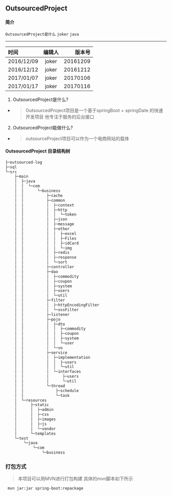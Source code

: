 ## OutsourcedProject

#### 简介

`OutsourcedProject是什么` `joker` `java`

----

| 时间         | 编辑人      | 版本号    |
|:----------- |:----------:| --------:|
| 2016/12/09  | joker      | 20161209 |
| 2016/12/12  | joker      | 20161212 |
| 2017/01/07  | joker      | 20170106 |
| 2017/01/17  | joker      | 20170116 |

1. OutsourcedProject是什么?
* > OutsourcedProject项目是一个基于springBoot + springDate 的快速开发项目 他专注于服务的后台接口
2. OutsourcedProject能做什么?
* > outsourceProject项目可以作为一个电商网站的载体

#### OutsourcedProject 目录结构树
``` xml
├─outsourced-log
├─sql
└─src
    ├─main
    │  ├─java
    │  │  └─com
    │  │      └─business
    │  │          ├─cache
    │  │          ├─common
    │  │          │  ├─context
    │  │          │  ├─http
    │  │          │  │  └─token
    │  │          │  ├─json
    │  │          │  ├─message
    │  │          │  ├─other
    │  │          │  │  ├─excel
    │  │          │  │  ├─Files
    │  │          │  │  ├─idCard
    │  │          │  │  └─img
    │  │          │  ├─redis
    │  │          │  ├─response
    │  │          │  └─sort
    │  │          ├─controller
    │  │          ├─dao
    │  │          │  ├─commodity
    │  │          │  ├─coupon
    │  │          │  ├─system
    │  │          │  ├─users
    │  │          │  └─util
    │  │          ├─filter
    │  │          │  ├─httpEncodingFilter
    │  │          │  └─xssFilter
    │  │          ├─listener
    │  │          ├─pojo
    │  │          │  ├─dto
    │  │          │  │  ├─commodity
    │  │          │  │  ├─coupon
    │  │          │  │  ├─system
    │  │          │  │  └─user
    │  │          │  └─vo
    │  │          ├─service
    │  │          │  ├─implementation
    │  │          │  │  ├─users
    │  │          │  │  └─util
    │  │          │  └─interfaces
    │  │          │      ├─users
    │  │          │      └─util
    │  │          └─thread
    │  │              ├─schedule
    │  │              └─task
    │  └─resources
    │      ├─static
    │      │  ├─admin
    │      │  ├─css
    │      │  ├─images
    │      │  ├─js
    │      │  └─vendor
    │      └─templates
    └─test
        └─java
            └─com
                └─business
````
### 打包方式
> 本项目可以用MVN进行打包构建 具体的mvn脚本如下所示
```
 mvn jar:jar spring-boot:repackage
```